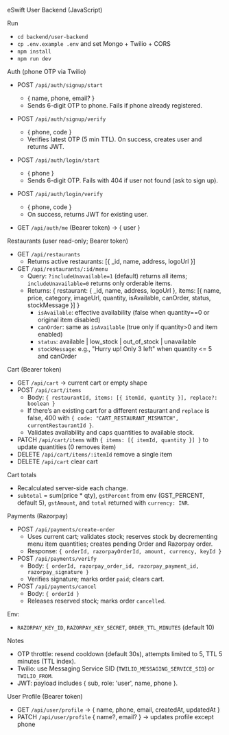 eSwift User Backend (JavaScript)

Run

- `cd backend/user-backend`
- `cp .env.example .env` and set Mongo + Twilio + CORS
- `npm install`
- `npm run dev`

Auth (phone OTP via Twilio)

- POST `/api/auth/signup/start`
  - { name, phone, email? }
  - Sends 6-digit OTP to phone. Fails if phone already registered.

- POST `/api/auth/signup/verify`
  - { phone, code }
  - Verifies latest OTP (5 min TTL). On success, creates user and returns JWT.

- POST `/api/auth/login/start`
  - { phone }
  - Sends 6-digit OTP. Fails with 404 if user not found (ask to sign up).

- POST `/api/auth/login/verify`
  - { phone, code }
  - On success, returns JWT for existing user.

- GET `/api/auth/me` (Bearer token) → { user }

Restaurants (user read-only; Bearer token)

- GET `/api/restaurants`
  - Returns active restaurants: [{ _id, name, address, logoUrl }]
- GET `/api/restaurants/:id/menu`
  - Query: `?includeUnavailable=1` (default) returns all items; `includeUnavailable=0` returns only orderable items.
  - Returns: { restaurant: { _id, name, address, logoUrl }, items: [{ name, price, category, imageUrl, quantity, isAvailable, canOrder, status, stockMessage }] }
    - `isAvailable`: effective availability (false when quantity==0 or original item disabled)
    - `canOrder`: same as `isAvailable` (true only if quantity>0 and item enabled)
    - `status`: available | low_stock | out_of_stock | unavailable
    - `stockMessage`: e.g., "Hurry up! Only 3 left" when quantity <= 5 and canOrder

Cart (Bearer token)

- GET `/api/cart` → current cart or empty shape
- POST `/api/cart/items`
  - Body: `{ restaurantId, items: [{ itemId, quantity }], replace?: boolean }`
  - If there’s an existing cart for a different restaurant and `replace` is false, 400 with `{ code: "CART_RESTAURANT_MISMATCH", currentRestaurantId }`.
  - Validates availability and caps quantities to available stock.
- PATCH `/api/cart/items` with `{ items: [{ itemId, quantity }] }` to update quantities (0 removes item)
- DELETE `/api/cart/items/:itemId` remove a single item
- DELETE `/api/cart` clear cart

Cart totals

- Recalculated server-side each change.
- `subtotal` = sum(price * qty), `gstPercent` from env (GST_PERCENT, default 5), `gstAmount`, and `total` returned with `currency: INR`.

Payments (Razorpay)

- POST `/api/payments/create-order`
  - Uses current cart; validates stock; reserves stock by decrementing menu item quantities; creates pending Order and Razorpay order.
  - Response: `{ orderId, razorpayOrderId, amount, currency, keyId }`
- POST `/api/payments/verify`
  - Body: `{ orderId, razorpay_order_id, razorpay_payment_id, razorpay_signature }`
  - Verifies signature; marks order `paid`; clears cart.
- POST `/api/payments/cancel`
  - Body: `{ orderId }`
  - Releases reserved stock; marks order `cancelled`.

Env:
- `RAZORPAY_KEY_ID`, `RAZORPAY_KEY_SECRET`, `ORDER_TTL_MINUTES` (default 10)

Notes

- OTP throttle: resend cooldown (default 30s), attempts limited to 5, TTL 5 minutes (TTL index).
- Twilio: use Messaging Service SID (`TWILIO_MESSAGING_SERVICE_SID`) or `TWILIO_FROM`.
- JWT: payload includes { sub, role: 'user', name, phone }.

User Profile (Bearer token)

- GET `/api/user/profile` → { name, phone, email, createdAt, updatedAt }
- PATCH `/api/user/profile` { name?, email? } → updates profile except phone
